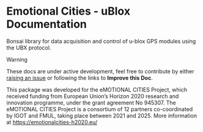 # **Emotional Cities - uBlox** Documentation

Bonsai library for data acquisition and control of u-blox GPS modules using the UBX protocol.

> [!Warning]
> These docs are under active development, feel free to contribute by either [raising an issue](https://github.com/emotional-cities/ublox/issues) or following the links to **Improve this Doc**.

This package was developed for the eMOTIONAL CITIES Project, which received funding from European Union’s Horizon 2020 research and innovation programme, under the grant agreement No 945307. The eMOTIONAL CITIES Project is a consortium of 12 partners co-coordinated by IGOT and FMUL, taking place between 2021 and 2025. More information at https://emotionalcities-h2020.eu/

